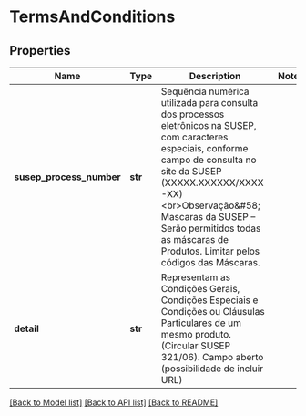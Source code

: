 # TermsAndConditions

## Properties
Name | Type | Description | Notes
------------ | ------------- | ------------- | -------------
**susep_process_number** | **str** | Sequência numérica utilizada para consulta dos processos eletrônicos na SUSEP, com caracteres especiais, conforme campo de consulta no site da SUSEP (XXXXX.XXXXXX/XXXX-XX)&lt;br&gt;Observação&amp;#58; Mascaras da SUSEP – Serão permitidos todas as máscaras de Produtos. Limitar pelos códigos das Máscaras. | 
**detail** | **str** | Representam as Condições Gerais, Condições Especiais e Condições ou Cláusulas Particulares de um mesmo produto. (Circular SUSEP 321/06). Campo aberto (possibilidade de incluir URL) | 

[[Back to Model list]](../README.md#documentation-for-models) [[Back to API list]](../README.md#documentation-for-api-endpoints) [[Back to README]](../README.md)

